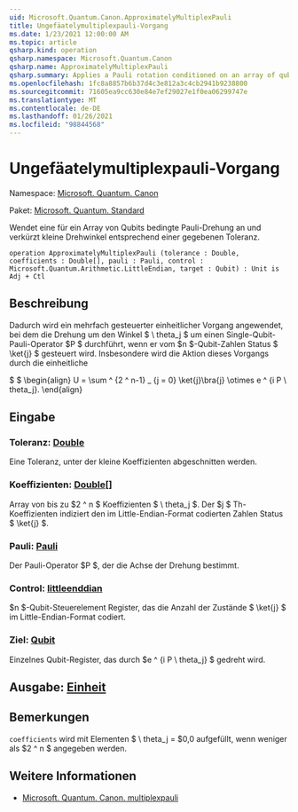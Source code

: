 ```yaml
---
uid: Microsoft.Quantum.Canon.ApproximatelyMultiplexPauli
title: Ungefäatelymultiplexpauli-Vorgang
ms.date: 1/23/2021 12:00:00 AM
ms.topic: article
qsharp.kind: operation
qsharp.namespace: Microsoft.Quantum.Canon
qsharp.name: ApproximatelyMultiplexPauli
qsharp.summary: Applies a Pauli rotation conditioned on an array of qubits, truncating small rotation angles according to a given tolerance.
ms.openlocfilehash: 1fc8a8857b6b37d4c3e812a3c4cb2941b9238800
ms.sourcegitcommit: 71605ea9cc630e84e7ef29027e1f0ea06299747e
ms.translationtype: MT
ms.contentlocale: de-DE
ms.lasthandoff: 01/26/2021
ms.locfileid: "98844568"
---
```

# <a name="approximatelymultiplexpauli-operation"></a>Ungefäatelymultiplexpauli-Vorgang

Namespace: [Microsoft. Quantum. Canon](xref:Microsoft.Quantum.Canon)

Paket: [Microsoft. Quantum. Standard](https://nuget.org/packages/Microsoft.Quantum.Standard)


Wendet eine für ein Array von Qubits bedingte Pauli-Drehung an und verkürzt kleine Drehwinkel entsprechend einer gegebenen Toleranz.

```qsharp
operation ApproximatelyMultiplexPauli (tolerance : Double, coefficients : Double[], pauli : Pauli, control : Microsoft.Quantum.Arithmetic.LittleEndian, target : Qubit) : Unit is Adj + Ctl
```


## <a name="description"></a>Beschreibung

Dadurch wird ein mehrfach gesteuerter einheitlicher Vorgang angewendet, bei dem die Drehung um den Winkel $ \ theta_j $ um einen Single-Qubit-Pauli-Operator $P $ durchführt, wenn er vom $n $-Qubit-Zahlen Status $ \ket{j} $ gesteuert wird.
Insbesondere wird die Aktion dieses Vorgangs durch die einheitliche

$ $ \begin{align} U = \sum ^ {2 ^ n-1} _ {j = 0} \ket{j}\bra{j} \otimes e ^ {i P \ theta_j}.
\end{align}

##

## <a name="input"></a>Eingabe

### <a name="tolerance--double"></a>Toleranz: [Double](xref:microsoft.quantum.lang-ref.double)

Eine Toleranz, unter der kleine Koeffizienten abgeschnitten werden.


### <a name="coefficients--double"></a>Koeffizienten: [Double](xref:microsoft.quantum.lang-ref.double)[]

Array von bis zu $2 ^ n $ Koeffizienten $ \ theta_j $. Der $j $ Th-Koeffizienten indiziert den im Little-Endian-Format codierten Zahlen Status $ \ket{j} $.


### <a name="pauli--pauli"></a>Pauli: [Pauli](xref:microsoft.quantum.lang-ref.pauli)

Der Pauli-Operator $P $, der die Achse der Drehung bestimmt.


### <a name="control--littleendian"></a>Control: [littleenddian](xref:Microsoft.Quantum.Arithmetic.LittleEndian)

$n $-Qubit-Steuerelement Register, das die Anzahl der Zustände $ \ket{j} $ im Little-Endian-Format codiert.


### <a name="target--qubit"></a>Ziel: [Qubit](xref:microsoft.quantum.lang-ref.qubit)

Einzelnes Qubit-Register, das durch $e ^ {i P \ theta_j} $ gedreht wird.



## <a name="output--unit"></a>Ausgabe: [Einheit](xref:microsoft.quantum.lang-ref.unit)



## <a name="remarks"></a>Bemerkungen

`coefficients` wird mit Elementen $ \ theta_j = $0,0 aufgefüllt, wenn weniger als $2 ^ n $ angegeben werden.

## <a name="see-also"></a>Weitere Informationen

- [Microsoft. Quantum. Canon. multiplexpauli](xref:Microsoft.Quantum.Canon.MultiplexPauli)